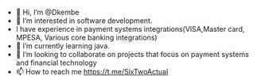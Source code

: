 - 👋 Hi, I’m @Dkembe
- 👀 I’m interested in software development.
- I have experience in payment systems integrations(VISA,Master card, MPESA, Various core banking integrations)
- 🌱 I’m currently learning java. 
- 💞️ I’m looking to collaborate on projects that focus on payment systems and financial technology
- 📫 How to reach me https://t.me/SixTwoActual

<!---
Dkembe/Dkembe is a ✨ special ✨ repository because its `README.md` (this file) appears on your GitHub profile.
You can click the Preview link to take a look at your changes.
--->
